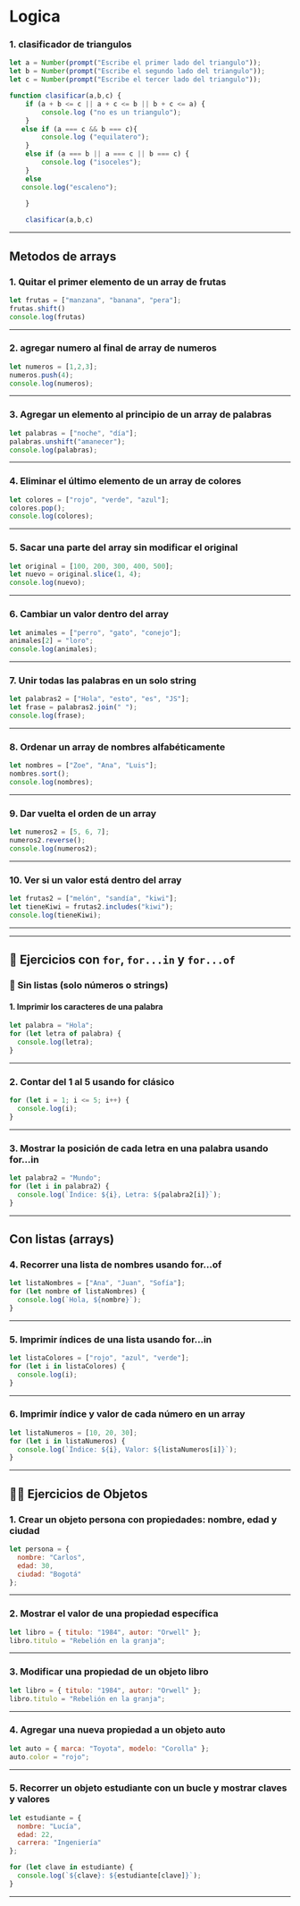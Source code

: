 # Logica
### 1. clasificador de triangulos
```javascript
let a = Number(prompt("Escribe el primer lado del triangulo"));
let b = Number(prompt("Escribe el segundo lado del triangulo"));
let c = Number(prompt("Escribe el tercer lado del triangulo"));

function clasificar(a,b,c) {
    if (a + b <= c || a + c <= b || b + c <= a) {
        console.log ("no es un triangulo");
    } 
   else if (a === c && b === c){
        console.log ("equilatero");
    }
    else if (a === b || a === c || b === c) {
        console.log ("isoceles");
    }
    else 
   console.log("escaleno"); 

    }
 
    clasificar(a,b,c)
```
---
Metodos de arrays
---
### 1. Quitar el primer elemento de un array de frutas
```javascript
let frutas = ["manzana", "banana", "pera"];
frutas.shift()
console.log(frutas)
```
---
### 2. agregar numero al final de array de numeros
```javascript
let numeros = [1,2,3];
numeros.push(4);
console.log(numeros);
```
---
### 3. Agregar un elemento al principio de un array de palabras
```javascript
let palabras = ["noche", "día"];
palabras.unshift("amanecer");
console.log(palabras);
```
---
### 4. Eliminar el último elemento de un array de colores
```javascript
let colores = ["rojo", "verde", "azul"];
colores.pop();
console.log(colores);
```
---
### 5. Sacar una parte del array sin modificar el original
```javascript
let original = [100, 200, 300, 400, 500];
let nuevo = original.slice(1, 4);
console.log(nuevo);
```
---
### 6. Cambiar un valor dentro del array
```javascript
let animales = ["perro", "gato", "conejo"];
animales[2] = "loro";
console.log(animales);
```
---
### 7. Unir todas las palabras en un solo string
```javascript
let palabras2 = ["Hola", "esto", "es", "JS"];
let frase = palabras2.join(" ");
console.log(frase);
```
---
### 8. Ordenar un array de nombres alfabéticamente
```javascript
let nombres = ["Zoe", "Ana", "Luis"];
nombres.sort();
console.log(nombres);
```
---
### 9.  Dar vuelta el orden de un array
```javascript
let numeros2 = [5, 6, 7];
numeros2.reverse();
console.log(numeros2);
```
---
### 10. Ver si un valor está dentro del array 
```javascript
let frutas2 = ["melón", "sandía", "kiwi"];
let tieneKiwi = frutas2.includes("kiwi");
console.log(tieneKiwi);
```
---
---

## 🔁 Ejercicios con `for`, `for...in` y `for...of`

### 🔹 Sin listas (solo números o strings)

#### 1. Imprimir los caracteres de una palabra

```javascript
let palabra = "Hola";
for (let letra of palabra) {
  console.log(letra);
}
```
---
### 2. Contar del 1 al 5 usando for clásico
```javascript
for (let i = 1; i <= 5; i++) {
  console.log(i);
}
```
---
### 3. Mostrar la posición de cada letra en una palabra usando for...in
```javascript
let palabra2 = "Mundo";
for (let i in palabra2) {
  console.log(`Índice: ${i}, Letra: ${palabra2[i]}`);
}
```
---
##  Con listas (arrays)
### 4. Recorrer una lista de nombres usando for...of
```javascript
let listaNombres = ["Ana", "Juan", "Sofía"];
for (let nombre of listaNombres) {
  console.log(`Hola, ${nombre}`);
}
```
---
### 5. Imprimir índices de una lista usando for...in
```javascript
let listaColores = ["rojo", "azul", "verde"];
for (let i in listaColores) {
  console.log(i);
}
```
---
### 6. Imprimir índice y valor de cada número en un array 
```javascript
let listaNumeros = [10, 20, 30];
for (let i in listaNumeros) {
  console.log(`Índice: ${i}, Valor: ${listaNumeros[i]}`);
}
```
----
## 🧑‍💻 Ejercicios de Objetos
### 1. Crear un objeto persona con propiedades: nombre, edad y ciudad
```javascript
let persona = {
  nombre: "Carlos",
  edad: 30,
  ciudad: "Bogotá"
};
```
---
### 2. Mostrar el valor de una propiedad específica
```javascript
let libro = { titulo: "1984", autor: "Orwell" };
libro.titulo = "Rebelión en la granja";
```
---
### 3. Modificar una propiedad de un objeto libro
```javascript
let libro = { titulo: "1984", autor: "Orwell" };
libro.titulo = "Rebelión en la granja";
```
---
### 4. Agregar una nueva propiedad a un objeto auto
```javascript
let auto = { marca: "Toyota", modelo: "Corolla" };
auto.color = "rojo";
```
---
### 5. Recorrer un objeto estudiante con un bucle y mostrar claves y valores
```javascript
let estudiante = {
  nombre: "Lucía",
  edad: 22,
  carrera: "Ingeniería"
};

for (let clave in estudiante) {
  console.log(`${clave}: ${estudiante[clave]}`);
}
```
---
